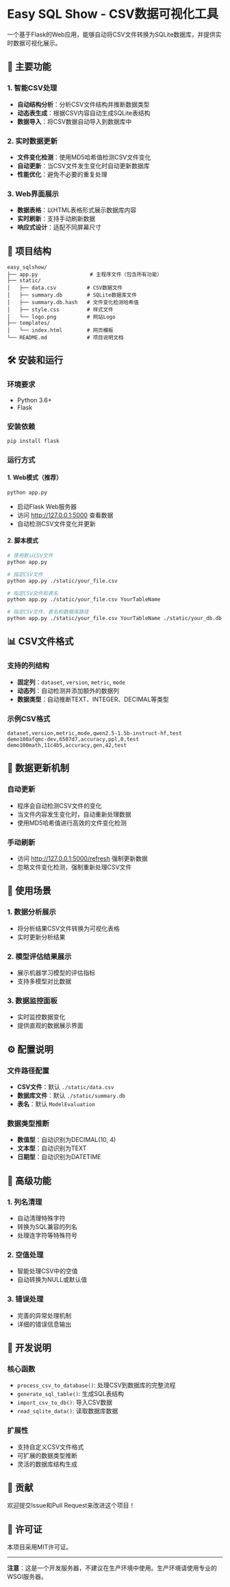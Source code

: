 # Easy SQL Show - CSV数据可视化工具

一个基于Flask的Web应用，能够自动将CSV文件转换为SQLite数据库，并提供实时数据可视化展示。

## 🚀 主要功能

### 1. 智能CSV处理
- **自动结构分析**：分析CSV文件结构并推断数据类型
- **动态表生成**：根据CSV内容自动生成SQLite表结构
- **数据导入**：将CSV数据自动导入到数据库中

### 2. 实时数据更新
- **文件变化检测**：使用MD5哈希值检测CSV文件变化
- **自动更新**：当CSV文件发生变化时自动更新数据库
- **性能优化**：避免不必要的重复处理

### 3. Web界面展示
- **数据表格**：以HTML表格形式展示数据库内容
- **实时刷新**：支持手动刷新数据
- **响应式设计**：适配不同屏幕尺寸

## 📁 项目结构

```
easy_sqlshow/
├── app.py                 # 主程序文件（包含所有功能）
├── static/
│   ├── data.csv          # CSV数据文件
│   ├── summary.db        # SQLite数据库文件
│   ├── summary.db.hash   # 文件变化检测哈希值
│   ├── style.css         # 样式文件
│   └── logo.png          # 网站Logo
├── templates/
│   └── index.html        # 网页模板
└── README.md             # 项目说明文档
```

## 🛠️ 安装和运行

### 环境要求
- Python 3.6+
- Flask

### 安装依赖
```bash
pip install flask
```

### 运行方式

#### 1. Web模式（推荐）
```bash
python app.py
```
- 启动Flask Web服务器
- 访问 http://127.0.0.1:5000 查看数据
- 自动检测CSV文件变化并更新

#### 2. 脚本模式
```bash
# 使用默认CSV文件
python app.py

# 指定CSV文件
python app.py ./static/your_file.csv

# 指定CSV文件和表名
python app.py ./static/your_file.csv YourTableName

# 指定CSV文件、表名和数据库路径
python app.py ./static/your_file.csv YourTableName ./static/your_db.db
```

## 📊 CSV文件格式

### 支持的列结构
- **固定列**：`dataset`, `version`, `metric`, `mode`
- **动态列**：自动检测并添加额外的数据列
- **数据类型**：自动推断TEXT、INTEGER、DECIMAL等类型

### 示例CSV格式
```csv
dataset,version,metric,mode,qwen2.5-1.5b-instruct-hf,test
demo100afqmc-dev,6507d7,accuracy,ppl,0,test
demo100math,11c4b5,accuracy,gen,42,test
```

## 🔄 数据更新机制

### 自动更新
- 程序会自动检测CSV文件的变化
- 当文件内容发生变化时，自动重新处理数据
- 使用MD5哈希值进行高效的文件变化检测

### 手动刷新
- 访问 http://127.0.0.1:5000/refresh 强制更新数据
- 忽略文件变化检测，强制重新处理CSV文件

## 🎯 使用场景

### 1. 数据分析展示
- 将分析结果CSV文件转换为可视化表格
- 实时更新分析结果

### 2. 模型评估结果展示
- 展示机器学习模型的评估指标
- 支持多模型对比数据

### 3. 数据监控面板
- 实时监控数据变化
- 提供直观的数据展示界面

## ⚙️ 配置说明

### 文件路径配置
- **CSV文件**：默认 `./static/data.csv`
- **数据库文件**：默认 `./static/summary.db`
- **表名**：默认 `ModelEvaluation`

### 数据类型推断
- **数值型**：自动识别为DECIMAL(10, 4)
- **文本型**：自动识别为TEXT
- **日期型**：自动识别为DATETIME

## 🔧 高级功能

### 1. 列名清理
- 自动清理特殊字符
- 转换为SQL兼容的列名
- 处理连字符等特殊符号

### 2. 空值处理
- 智能处理CSV中的空值
- 自动转换为NULL或默认值

### 3. 错误处理
- 完善的异常处理机制
- 详细的错误信息输出

## 📝 开发说明

### 核心函数
- `process_csv_to_database()`: 处理CSV到数据库的完整流程
- `generate_sql_table()`: 生成SQL表结构
- `import_csv_to_db()`: 导入CSV数据
- `read_sqlite_data()`: 读取数据库数据

### 扩展性
- 支持自定义CSV文件格式
- 可扩展的数据类型推断
- 灵活的数据库结构生成

## 🤝 贡献

欢迎提交Issue和Pull Request来改进这个项目！

## 📄 许可证

本项目采用MIT许可证。

---

**注意**：这是一个开发服务器，不建议在生产环境中使用。生产环境请使用专业的WSGI服务器。 